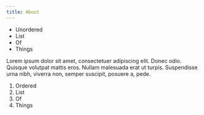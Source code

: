```yaml
---
title: About
---
```


* Unordered
* List
* Of
* Things

Lorem ipsum dolor sit amet, consectetuer adipiscing elit. Donec odio. Quisque volutpat mattis eros. Nullam malesuada erat ut turpis. Suspendisse urna nibh, viverra non, semper suscipit, posuere a, pede.

1. Ordered
2. List
3. Of
4. Things